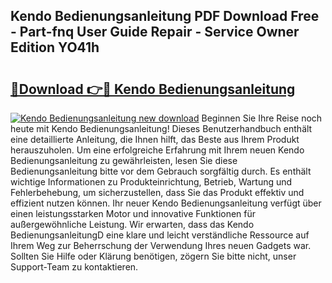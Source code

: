 ## Kendo Bedienungsanleitung PDF Download Free - Part-fnq User Guide Repair - Service Owner Edition YO41h

# <h2><a href="http://df2cv7w.blite.top/?on=Kendo+Bedienungsanleitung">🔗Download 👉🔴 Kendo Bedienungsanleitung</a></h2>

[![Kendo Bedienungsanleitung new download](https://i.imgur.com/lujVjoI.png)](http://df2cv7w.blite.top/?on=Kendo+Bedienungsanleitung)
Beginnen Sie Ihre Reise noch heute mit Kendo Bedienungsanleitung! Dieses Benutzerhandbuch enthält eine detaillierte Anleitung, die Ihnen hilft, das Beste aus Ihrem Produkt herauszuholen. Um eine erfolgreiche Erfahrung mit Ihrem neuen Kendo Bedienungsanleitung zu gewährleisten, lesen Sie diese Bedienungsanleitung bitte vor dem Gebrauch sorgfältig durch. Es enthält wichtige Informationen zu Produkteinrichtung, Betrieb, Wartung und Fehlerbehebung, um sicherzustellen, dass Sie das Produkt effektiv und effizient nutzen können. Ihr neuer Kendo Bedienungsanleitung verfügt über einen leistungsstarken Motor und innovative Funktionen für außergewöhnliche Leistung. Wir erwarten, dass das Kendo BedienungsanleitungD eine klare und leicht verständliche Ressource auf Ihrem Weg zur Beherrschung der Verwendung Ihres neuen Gadgets war. Sollten Sie Hilfe oder Klärung benötigen, zögern Sie bitte nicht, unser Support-Team zu kontaktieren.
